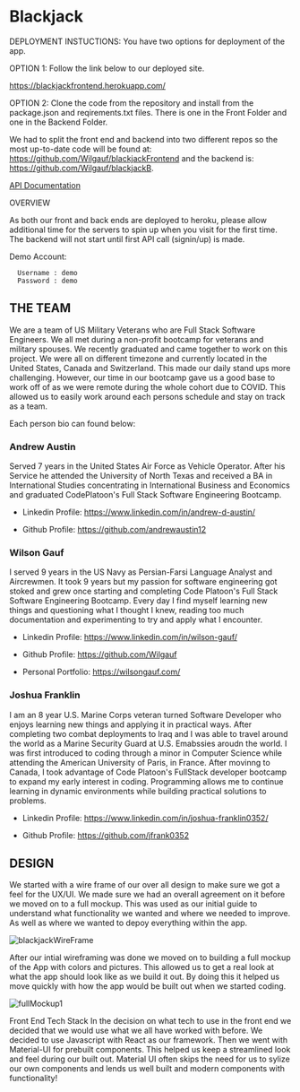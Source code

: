 # Blackjack

DEPLOYMENT INSTUCTIONS:
You have two options for deployment of the app. 

OPTION 1:
Follow the link below to our deployed site.

https://blackjackfrontend.herokuapp.com/

OPTION 2:
Clone the code from the repository and install from the package.json and reqirements.txt files. There is one in the Front Folder and one in the Backend Folder.

We had to split the front end and backend into two different repos so the most up-to-date code will be found at: https://github.com/Wilgauf/blackjackFrontend
and the backend is: https://github.com/Wilgauf/blackjackB.

[API Documentation](https://github.com/Wilgauf/blackjack/tree/main/backend/blackjackB)

OVERVIEW

As both our front and back ends are deployed to heroku, please allow additional time for the servers to spin up when you visit for the first time. The backend will not start until first API call (signin/up) is made.

Demo Account:
```
  Username : demo
  Password : demo
```

## THE TEAM

We are a team of US Military Veterans who are Full Stack Software Engineers. We all met during a non-profit bootcamp for veterans and military spouses. We recently graduated and came together to work on this project. We were all on different timezone and currently located in the United States, Canada and Switzerland. This made our daily stand ups more challenging. However, our time in our bootcamp gave us a good base to work off of as we were remote during the whole cohort due to COVID. This allowed us to easily work around each persons schedule and stay on track as a team. 

Each person bio can found below:

### Andrew Austin

Served 7 years in the United States Air Force as Vehicle Operator. After his Service he attended the University of North Texas and received a BA in International Studies concentrating in International Business and Economics and graduated CodePlatoon's Full Stack Software Engineering Bootcamp.

- Linkedin Profile:
https://www.linkedin.com/in/andrew-d-austin/

- Github Profile:
https://github.com/andrewaustin12

### Wilson Gauf

I served 9 years in the US Navy as Persian-Farsi Language Analyst and Aircrewmen. It took 9 years but my passion for software engineering got stoked and grew once starting and completing Code Platoon's Full Stack Software Engineering Bootcamp. Every day I find myself learning new things and questioning what I thought I knew, reading too much documentation and experimenting to try and apply what I encounter.

- Linkedin Profile:
https://www.linkedin.com/in/wilson-gauf/

- Github Profile:
https://github.com/Wilgauf

- Personal Portfolio:
https://wilsongauf.com/

### Joshua Franklin

I am an 8 year U.S. Marine Corps veteran turned Software Developer who enjoys learning new things and applying it in practical ways. After completing two combat deployments to Iraq and I was able to travel around the world as a Marine Security Guard at U.S. Emabssies aroudn the world. I was first introduced to coding through a minor in Computer Science while attending the American University of Paris, in France. After movinng to Canada, I took advantage of Code Platoon's FullStack developer bootcamp to expand my early interest in coding. Programming allows me to continue learning in dynamic environments while building practical solutions to problems.

- Linkedin Profile:
https://www.linkedin.com/in/joshua-franklin0352/

- Github Profile:
https://github.com/jfrank0352

## DESIGN

We started with a wire frame of our over all design to make sure we got a feel for the UX/UI. We made sure we had an overall agreement on it before we moved on to a full mockup. This was used as our initial guide to understand what functionality we wanted and where we needed to improve. As well as where we wanted to depoy everything within the app. 

![blackjackWireFrame](https://user-images.githubusercontent.com/60279881/127741562-e684e3d7-a6c6-42bd-996a-c59b1cd6653b.png)


After our intial wireframing was done we moved on to building a full mockup of the App with colors and pictures. This allowed us to get a real look at what the app should look like as we build it out. By doing this it helped us move quickly with how the app would be built out when we started coding.

![fullMockup1](https://user-images.githubusercontent.com/60279881/127741708-b027d03c-ade4-4251-a384-8fd72f060d97.png)

Front End Tech Stack
In the decision on what tech to use in the front end we decided that we would use what we all have worked with before. We decided to use Javascript with React as our framework. Then we went with Material-UI for prebuilt components. This helped us keep a streamlined look and feel during our built out. Material UI often skips the need for us to sylize our own components and lends us well built and modern components with functionality!


